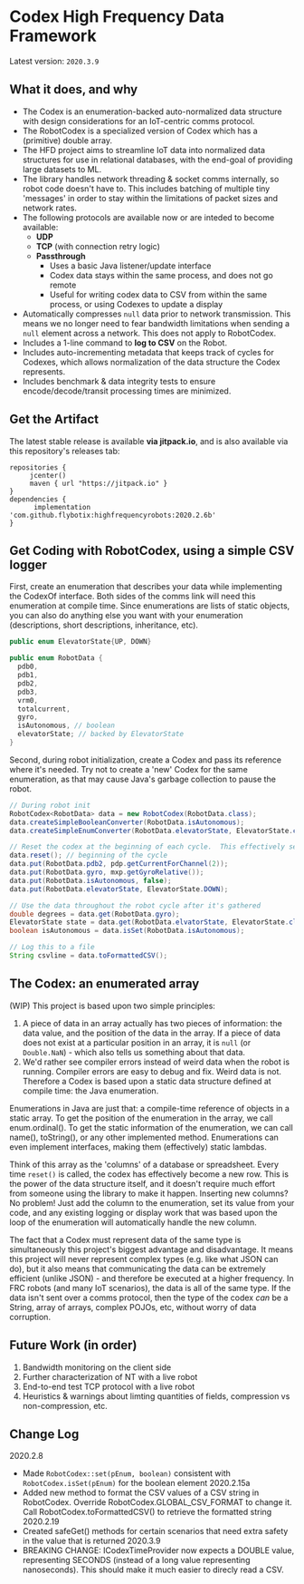 # Codex High Frequency Data Framework
Latest version: `2020.3.9`

## What it does, and why
 - The Codex is an enumeration-backed auto-normalized data structure with design considerations for an IoT-centric comms protocol.
 - The RobotCodex is a specialized version of Codex which has a (primitive) double array. 
 - The HFD project aims to streamline IoT data into normalized data structures for use in relational databases, with the end-goal of providing large datasets to ML.
 - The library handles network threading & socket comms internally, so robot code doesn't have to.  This includes batching of multiple tiny 'messages' in order to stay within the limitations of packet sizes and network rates.
 - The following protocols are available now or are inteded to become available:
     - **UDP**
     - **TCP** (with connection retry logic)
     - **Passthrough** 
         - Uses a basic Java listener/update interface
         - Codex data stays within the same process, and does not go remote
         - Useful for writing codex data to CSV from within the same process, or using Codexes to update a display
 - Automatically compresses `null` data prior to network transmission.  This means we no longer need to fear bandwidth limitations when sending a `null` element across a network. This does not apply to RobotCodex.
 - Includes a 1-line command to **log to CSV** on the Robot.
 - Includes auto-incrementing metadata that keeps track of cycles for Codexes, which allows normalization of the data structure the Codex represents.
 - Includes benchmark & data integrity tests to ensure encode/decode/transit processing times are minimized.

## Get the Artifact
The latest stable release is available **via jitpack.io**, and is also available via this repository's releases tab:
```
repositories {
     jcenter()
     maven { url "https://jitpack.io" }
}
dependencies {
      implementation 'com.github.flybotix:highfrequencyrobots:2020.2.6b'
}
```

## Get Coding with RobotCodex, using a simple CSV logger
First, create an enumeration that describes your data while implementing the CodexOf interface.  Both sides of the comms link will need this enumeration at compile time.  Since enumerations are lists of static objects, you can also do anything else you want with your enumeration (descriptions, short descriptions, inheritance, etc).
```java
public enum ElevatorState{UP, DOWN}

public enum RobotData {
  pdb0,
  pdb1,
  pdb2,
  pdb3,
  vrm0,
  totalcurrent,
  gyro,
  isAutonomous, // boolean
  elevatorState; // backed by ElevatorState
}
```
Second, during robot initialization, create a Codex and pass its reference where it's needed.  Try not to create a 'new' Codex for the same enumeration, as that may cause Java's garbage collection to pause the robot.
```java
// During robot init
RobotCodex<RobotData> data = new RobotCodex(RobotData.class);
data.createSimpleBooleanConverter(RobotData.isAutonomous);
data.createSimpleEnumConverter(RobotData.elevatorState, ElevatorState.class);

// Reset the codex at the beginning of each cycle.  This effectively sets each value to 'Double.NaN'.  Fill out data throughout each cycle.
data.reset(); // beginning of the cycle
data.put(RobotData.pdb2, pdp.getCurrentForChannel(2));
data.put(RobotData.gyro, mxp.getGyroRelative());
data.put(RobotData.isAutonomous, false);
data.put(RobotData.elevatorState, ElevatorState.DOWN);

// Use the data throughout the robot cycle after it's gathered
double degrees = data.get(RobotData.gyro);
ElevatorState state = data.get(RobotData.elvatorState, ElevatorState.class);
boolean isAutonomous = data.isSet(RobotData.isAutonomous);

// Log this to a file
String csvline = data.toFormattedCSV();
```

## The Codex: an enumerated array
(WIP)
This project is based upon two simple principles:
1. A piece of data in an array actually has two pieces of information: the data value, and the position of the data in the array. If a piece of data does not exist at a particular position in an array, it is `null` (or `Double.NaN`) - which also tells us something about that data.
2. We'd rather see compiler errors instead of weird data when the robot is running.  Compiler errors are easy to debug and fix.  Weird data is not.  Therefore a Codex is based upon a static data structure defined at compile time: the Java enumeration.

Enumerations in Java are just that: a compile-time reference of objects in a static array.  To get the position of the enumeration in the array, we call enum.ordinal().  To get the static information of the enumeration, we can call name(), toString(), or any other implemented method.  Enumerations can even implement interfaces, making them (effectively) static lambdas.

Think of this array as the 'columns' of a database or spreadsheet.  Every time `reset()` is called, the codex has effectively become a new row.  This is the power of the data structure itself, and it doesn't require much effort from someone using the library to make it happen.  Inserting new columns? No problem! Just add the column to the enumeration, set its value from your code, and any existing logging or display work that was based upon the loop of the enumeration will automatically handle the new column.

The fact that a Codex must represent data of the same type is simultaneously this project's biggest advantage and disadvantage.  It means this project will never represent complex types (e.g. like what JSON can do), but it also means that communicating the data can be extremely efficient (unlike JSON) - and therefore be executed at a higher frequency.  In FRC robots (and many IoT scenarios), the data is all of the same type.  If the data isn't sent over a comms protocol, then the type of the codex _can_ be a String, array of arrays, complex POJOs, etc, without worry of data corruption.

## Future Work (in order)
1. Bandwidth monitoring on the client side
1. Further characterization of NT with a live robot
1. End-to-end test TCP protocol with a live robot
1. Heuristics & warnings about limting quantities of fields, compression vs non-compression, etc.


## Change Log
2020.2.8
 - Made `RobotCodex::set(pEnum, boolean)` consistent with `RobotCodex.isSet(pEnum)` for the boolean element
2020.2.15a
 - Added new method to format the CSV values of a CSV string in RobotCodex. Override RobotCodex.GLOBAL_CSV_FORMAT to change it. Call RobotCodex.toFormattedCSV() to retrieve the formatted string
2020.2.19
 - Created safeGet() methods for certain scenarios that need extra safety in the value that is returned
2020.3.9
 - BREAKING CHANGE: ICodexTimeProvider now expects a DOUBLE value, representing SECONDS (instead of a long value representing nanoseconds). This should make it much easier to direcly read a CSV.
